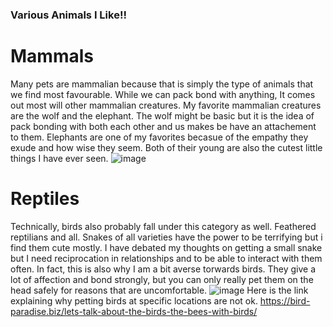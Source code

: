 ### Various Animals I Like!!
# Mammals
Many pets are mammalian because that is simply the type of animals that we find most favourable. While we can pack bond with anything, It comes out most will other mammalian creatures. My favorite mammalian creatures are the wolf and the elephant. The wolf might be basic but it is the idea of pack bonding with both each other and us makes be have an attachement to them. Elephants are one of my favorites becasue of the empathy they exude and how wise they seem. Both of their young are also the cutest little things I have ever seen.
![image](https://user-images.githubusercontent.com/72111389/95710605-dc039180-0c15-11eb-8ea3-57cbd1fb2b5d.png)

# Reptiles
Technically, birds also probably fall under this category as well. Feathered reptilians and all. Snakes of all varieties have the power to be terrifying but i find them cute mostly. I have debated my thoughts on getting a small snake but I need reciprocation in relationships and to be able to interact with them often. In fact, this is also why I am a bit averse torwards birds. They give a lot of affection and bond strongly, but you can only really pet them on the head safely for reasons that are uncomfortable.
![image](https://user-images.githubusercontent.com/72111389/95711950-a7450980-0c18-11eb-8e63-fcfcc26640a8.png)
Here is the link explaining why petting birds at specific locations are not ok.
https://bird-paradise.biz/lets-talk-about-the-birds-the-bees-with-birds/
